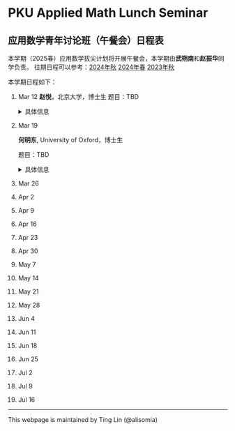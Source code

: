 # PKU Applied Math Lunch Seminar

## 应用数学青年讨论班（午餐会）日程表

本学期（2025春）应用数学拔尖计划将开展午餐会，本学期由**武朔南**和**赵振华**同学负责。
往期日程可以参考：[2024年秋](2024Fall.html) [2024年春](2024Spring.html) [2023年秋](2023Fall.html) 

本学期日程如下：

1. Mar 12
   **赵悦**，北京大学，博士生
   题目：TBD
   <details>
    <summary>具体信息</summary>
    
    <p>
    <b>摘要</b>:

    </p>
    <p>
    <b>报告人信息</b>:

    </p>
    
    </details>

1. Mar 19

    **何明东**, University of Oxford，博士生

    题目：TBD

    <details>
    <summary>具体信息</summary>
    
    <p>
    <b>摘要</b>:

    </p>
    <p>
    <b>报告人信息</b>:

    </p>
    
    </details>

1. Mar 26

1. Apr 2
1. Apr 9
1. Apr 16
1. Apr 23
1. Apr 30
1. May 7
1. May 14
1. May 21
1. May 28
1. Jun 4
1. Jun 11
1. Jun 18
1. Jun 25
1. Jul 2
1. Jul 9
1. Jul 16







-----
This webpage is maintained by Ting Lin (@alisomia)
